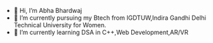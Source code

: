 - 👋 Hi, I’m Abha Bhardwaj
- 👀 I’m currently pursuing my Btech from IGDTUW,Indira Gandhi Delhi Technical University for Women.
- 🌱 I’m currently learning DSA in C++,Web Development,AR/VR

<!---
Abhab24/Abhab24 is a ✨ special ✨ repository because its `README.md` (this file) appears on your GitHub profile.
You can click the Preview link to take a look at your changes.
--->
